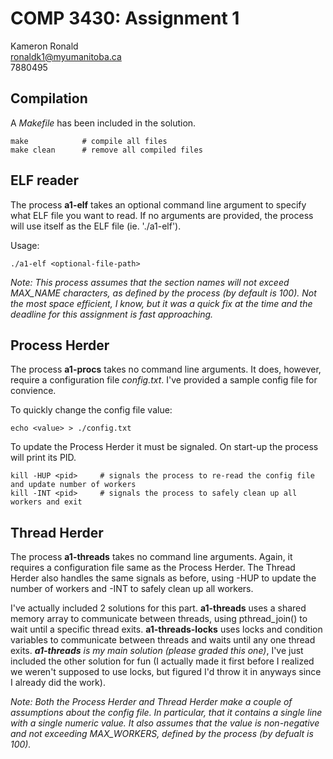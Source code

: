 # COMP 3430: Assignment 1

Kameron Ronald  
ronaldk1@myumanitoba.ca  
7880495  

## Compilation

A _Makefile_ has been included in the solution.

```shell
make            # compile all files
make clean      # remove all compiled files
```

## ELF reader

The process __a1-elf__ takes an optional command line argument to specify what ELF file you want to read. If no arguments are provided,
the process will use itself as the ELF file (ie. './a1-elf').

Usage:
```shell
./a1-elf <optional-file-path>
```

*Note: This process assumes that the section names will not exceed MAX_NAME characters, as defined by the process (by default is 100). Not*
*the most space efficient, I know, but it was a quick fix at the time and the deadline for this assignment is fast approaching.*

## Process Herder

The process __a1-procs__ takes no command line arguments. It does, however, require a configuration file _config.txt_. I've provided a
sample config file for convience.

To quickly change the config file value:
```shell
echo <value> > ./config.txt
```

To update the Process Herder it must be signaled. On start-up the process will print its PID.
```shell
kill -HUP <pid>     # signals the process to re-read the config file and update number of workers
kill -INT <pid>     # signals the process to safely clean up all workers and exit
```

## Thread Herder

The process __a1-threads__ takes no command line arguments. Again, it requires a configuration file same as the Process Herder. The
Thread Herder also handles the same signals as before, using -HUP to update the number of workers and -INT to safely clean up all
workers.

I've actually included 2 solutions for this part. __a1-threads__ uses a shared memory array to communicate between threads, using
pthread_join() to wait until a specific thread exits. __a1-threads-locks__ uses locks and condition variables to communicate between
threads and waits until any one thread exits. *__a1-threads__ is my main solution (please graded this one)*, I've just included the
other solution for fun (I actually made it first before I realized we weren't supposed to use locks, but figured I'd throw it in
anyways since I already did the work).

*Note: Both the Process Herder and Thread Herder make a couple of assumptions about the config file. In particular, that it contains*
*a single line with a single numeric value. It also assumes that the value is non-negative and not exceeding MAX_WORKERS, defined by*
*the process (by defualt is 100).*
